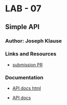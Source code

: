 # LAB - 07

## Simple API

### Author: Joseph Klause

### Links and Resources
* [submission PR](https://github.com/josephklause-401-advanced-javascript/simple-api/pull/1)

### Documentation
* [API docs html](./docs/dynamic-html-documentation-generated/docs/operations/DefaultApi.html)

* [API docs](./docs/openapi-client-generated/openapi.json) 